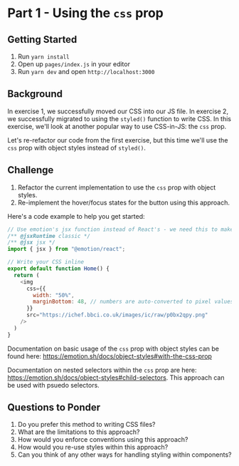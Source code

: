 # Part 1 - Using the `css` prop
## Getting Started

1. Run `yarn install`
2. Open up `pages/index.js` in your editor
3. Run `yarn dev` and open `http://localhost:3000`

## Background

In exercise 1, we successfully moved our CSS into our JS file. In exercise 2, we successfully migrated to using the `styled()` function to write CSS. In this exercise, we'll look at another popular way to use CSS-in-JS: the `css` prop.

Let's re-refactor our code from the first exercise, but this time we'll use the `css` prop with object styles instead of `styled()`.

## Challenge

1. Refactor the current implementation to use the `css` prop with object styles.
2. Re-implement the hover/focus states for the button using this approach.

Here's a code example to help you get started:

```javascript
// Use emotion's jsx function instead of React's - we need this to make use of the 'css' prop.
/** @jsxRuntime classic */
/** @jsx jsx */
import { jsx } from "@emotion/react";

// Write your CSS inline
export default function Home() {
  return (
    <img
      css={{
        width: "50%",
        marginBottom: 48, // numbers are auto-converted to pixel values by emotion
      }}
      src="https://ichef.bbci.co.uk/images/ic/raw/p0bx2qpy.png"
    />
  )
}
```

Documentation on basic usage of the `css` prop with object styles can be found here: https://emotion.sh/docs/object-styles#with-the-css-prop

Documentation on nested selectors within the `css` prop are here: https://emotion.sh/docs/object-styles#child-selectors. This approach can be used with psuedo selectors.

## Questions to Ponder

1. Do you prefer this method to writing CSS files?
2. What are the limitations to this approach?
3. How would you enforce conventions using this approach?
4. How would you re-use styles within this approach?
5. Can you think of any other ways for handling styling within components?
